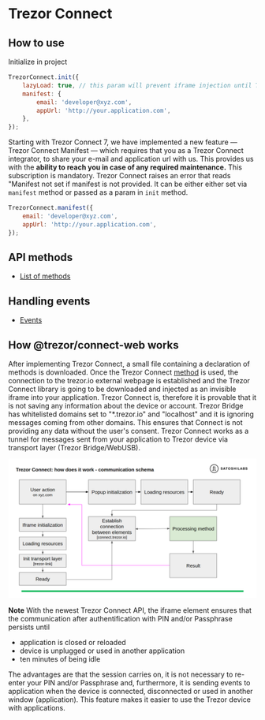 # Trezor Connect

## How to use

Initialize in project

```javascript
TrezorConnect.init({
    lazyLoad: true, // this param will prevent iframe injection until TrezorConnect.method will be called
    manifest: {
        email: 'developer@xyz.com',
        appUrl: 'http://your.application.com',
    },
});
```

Starting with Trezor Connect 7, we have implemented a new feature — Trezor Connect Manifest — which requires that you as a Trezor Connect integrator, to share your e-mail and application url with us.
This provides us with the **ability to reach you in case of any required maintenance.**
This subscription is mandatory. Trezor Connect raises an error that reads "Manifest not set if manifest is not provided. It can be either either set via `manifest` method or passed as a param in `init` method.

```javascript
TrezorConnect.manifest({
    email: 'developer@xyz.com',
    appUrl: 'http://your.application.com',
});
```

## API methods

-   [List of methods](methods.md)

## Handling events

-   [Events](events.md)

## How @trezor/connect-web works

After implementing Trezor Connect, a small file containing a declaration
of methods is downloaded. Once the Trezor Connect [method](methods.md) is used,
the connection to the trezor.io external webpage is established and the
Trezor Connect library is going to be downloaded and injected as an
invisible iframe into your application. Trezor Connect is,
therefore it is provable that it is not saving any
information about the device or account. Trezor Bridge has whitelisted
domains set to "\*.trezor.io" and "localhost" and it is ignoring
messages coming from other domains. This ensures that Connect is not
providing any data without the user's consent. Trezor Connect works as a
tunnel for messages sent from your application to Trezor device via
transport layer (Trezor Bridge/WebUSB).

![](connect_flowchart.png)

**Note** With the newest Trezor Connect API, the iframe element ensures that the communication after authentification with PIN and/or Passphrase persists until

-   application is closed or reloaded
-   device is unplugged or used in another application
-   ten minutes of being idle

The advantages are that the session carries on, it is not necessary to re-enter your PIN and/or Passphrase and, furthermore, it is sending events to application when the device is connected, disconnected or used in another window (application). This feature makes it easier to use the Trezor device with applications.
